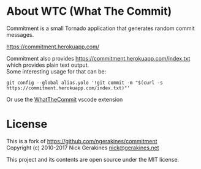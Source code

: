 # About WTC (What The Commit)

Commitment is a small Tornado application that generates random commit messages.

<https://commitment.herokuapp.com/>

Commitment also provides <https://commitment.herokuapp.com/index.txt> which provides plain text output.  
Some interesting usage for that can be:

```
git config --global alias.yolo '!git commit -m "$(curl -s https://commitment.herokuapp.com/index.txt)"'
```

Or use the [WhatTheCommit](https://marketplace.visualstudio.com/items?itemName=Gaardsholt.vscode-whatthecommit) vscode extension

# License

This is a fork of <https://github.com/ngerakines/commitment>  
Copyright (c) 2010-2017 Nick Gerakines <nick@gerakines.net>  
  
This project and its contents are open source under the MIT license.  
